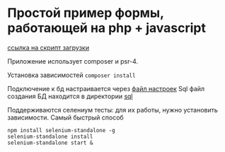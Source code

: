 # Простой пример формы, работающей на php + javascript
[ссылка на скрипт загрузки](src/cli/download-post.php)

Приложение использует composer и psr-4.

Установка зависимостей
``composer install``

Подключение к бд настраивается через [файл настроек](src/.env) Sql файл создания БД находится
в директории [sql](sql)

Поддерживаются селениум тесты: для их работы, нужно установить зависимости. 
Самый быстрый способ
```
npm install selenium-standalone -g
selenium-standalone install
selenium-standalone start &
```

